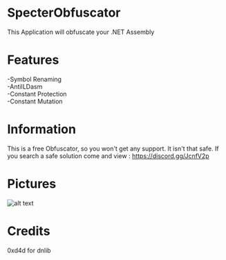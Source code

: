 # SpecterObfuscator
This Application will obfuscate your .NET Assembly


# Features
-Symbol Renaming <br />
-AntiILDasm<br />
-Constant Protection<br />
-Constant Mutation<br />


# Information
This is a free Obfuscator, so you won't get any support.
It isn't that safe. If you search a safe solution come and view : https://discord.gg/JcnfV2p


# Pictures

![alt text](https://github.com/jokebeatz/SpectreObfuscator/blob/master/specter.PNG)


# Credits
0xd4d for dnlib
